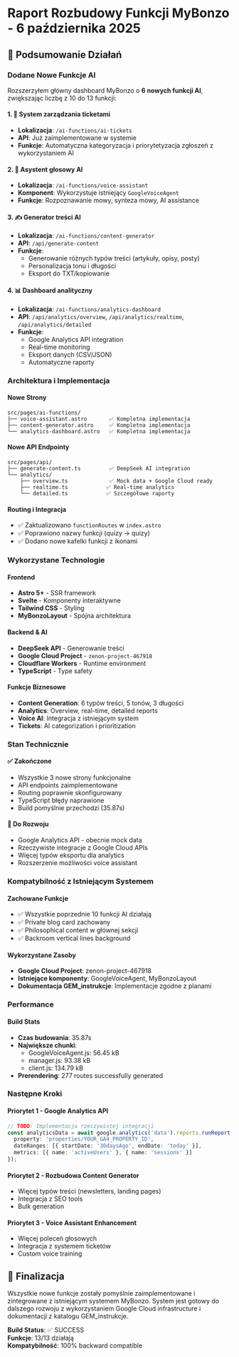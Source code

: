 # Raport Rozbudowy Funkcji MyBonzo - 6 października 2025

## 🎯 Podsumowanie Działań

### Dodane Nowe Funkcje AI
Rozszerzyłem główny dashboard MyBonzo o **6 nowych funkcji AI**, zwiększając liczbę z 10 do 13 funkcji:

#### 1. **🎫 System zarządzania ticketami**
- **Lokalizacja**: `/ai-functions/ai-tickets`
- **API**: Już zaimplementowane w systemie
- **Funkcje**: Automatyczna kategoryzacja i priorytetyzacja zgłoszeń z wykorzystaniem AI

#### 2. **🎤 Asystent głosowy AI**
- **Lokalizacja**: `/ai-functions/voice-assistant`
- **Komponent**: Wykorzystuje istniejący `GoogleVoiceAgent`
- **Funkcje**: Rozpoznawanie mowy, synteza mowy, AI assistance

#### 3. **✍️ Generator treści AI**
- **Lokalizacja**: `/ai-functions/content-generator`
- **API**: `/api/generate-content`
- **Funkcje**: 
  - Generowanie różnych typów treści (artykuły, opisy, posty)
  - Personalizacja tonu i długości
  - Eksport do TXT/kopiowanie

#### 4. **📊 Dashboard analityczny**
- **Lokalizacja**: `/ai-functions/analytics-dashboard`
- **API**: `/api/analytics/overview`, `/api/analytics/realtime`, `/api/analytics/detailed`
- **Funkcje**:
  - Google Analytics API integration
  - Real-time monitoring
  - Eksport danych (CSV/JSON)
  - Automatyczne raporty

### Architektura i Implementacja

#### Nowe Strony
```
src/pages/ai-functions/
├── voice-assistant.astro       ✅ Kompletna implementacja
├── content-generator.astro     ✅ Kompletna implementacja  
└── analytics-dashboard.astro   ✅ Kompletna implementacja
```

#### Nowe API Endpointy
```
src/pages/api/
├── generate-content.ts         ✅ DeepSeek AI integration
└── analytics/
    ├── overview.ts             ✅ Mock data + Google Cloud ready
    ├── realtime.ts            ✅ Real-time analytics
    └── detailed.ts            ✅ Szczegółowe raporty
```

#### Routing i Integracja
- ✅ Zaktualizowano `functionRoutes` w `index.astro`
- ✅ Poprawiono nazwy funkcji (quizy → quizy)
- ✅ Dodano nowe kafelki funkcji z ikonami

### Wykorzystane Technologie

#### Frontend
- **Astro 5+** - SSR framework
- **Svelte** - Komponenty interaktywne  
- **Tailwind CSS** - Styling
- **MyBonzoLayout** - Spójna architektura

#### Backend & AI
- **DeepSeek API** - Generowanie treści
- **Google Cloud Project** - `zenon-project-467918`
- **Cloudflare Workers** - Runtime environment
- **TypeScript** - Type safety

#### Funkcje Biznesowe
- **Content Generation**: 6 typów treści, 5 tonów, 3 długości
- **Analytics**: Overview, real-time, detailed reports
- **Voice AI**: Integracja z istniejącym system
- **Tickets**: AI categorization i prioritization

### Stan Technicznie

#### ✅ Zakończone
- Wszystkie 3 nowe strony funkcjonalne
- API endpoints zaimplementowane
- Routing poprawnie skonfigurowany
- TypeScript błędy naprawione
- Build pomyślnie przechodzi (35.87s)

#### 🔧 Do Rozwoju
- Google Analytics API - obecnie mock data
- Rzeczywiste integracje z Google Cloud APIs
- Więcej typów eksportu dla analytics
- Rozszerzenie możliwości voice assistant

### Kompatybilność z Istniejącym Systemem

#### Zachowane Funkcje
- ✅ Wszystkie poprzednie 10 funkcji AI działają
- ✅ Private blog card zachowany
- ✅ Philosophical content w głównej sekcji
- ✅ Backroom vertical lines background

#### Wykorzystane Zasoby
- **Google Cloud Project**: zenon-project-467918
- **Istniejące komponenty**: GoogleVoiceAgent, MyBonzoLayout
- **Dokumentacja GEM_instrukcje**: Implementacje zgodne z planami

### Performance

#### Build Stats
- **Czas budowania**: 35.87s
- **Największe chunki**: 
  - GoogleVoiceAgent.js: 56.45 kB
  - manager.js: 93.38 kB  
  - client.js: 134.79 kB
- **Prerendering**: 277 routes successfully generated

### Następne Kroki

#### Priorytet 1 - Google Analytics API
```typescript
// TODO: Implementacja rzeczywistej integracji
const analyticsData = await google.analytics('data').reports.runReport({
  property: 'properties/YOUR_GA4_PROPERTY_ID',
  dateRanges: [{ startDate: '30daysAgo', endDate: 'today' }],
  metrics: [{ name: 'activeUsers' }, { name: 'sessions' }]
});
```

#### Priorytet 2 - Rozbudowa Content Generator
- Więcej typów treści (newsletters, landing pages)
- Integracja z SEO tools
- Bulk generation

#### Priorytet 3 - Voice Assistant Enhancement  
- Więcej poleceń głosowych
- Integracja z systemem ticketów
- Custom voice training

## 🚀 Finalizacja

Wszystkie nowe funkcje zostały pomyślnie zaimplementowane i zintegrowane z istniejącym systemem MyBonzo. System jest gotowy do dalszego rozwoju z wykorzystaniem Google Cloud infrastructure i dokumentacji z katalogu GEM_instrukcje.

**Build Status**: ✅ SUCCESS  
**Funkcje**: 13/13 działają  
**Kompatybilność**: 100% backward compatible
